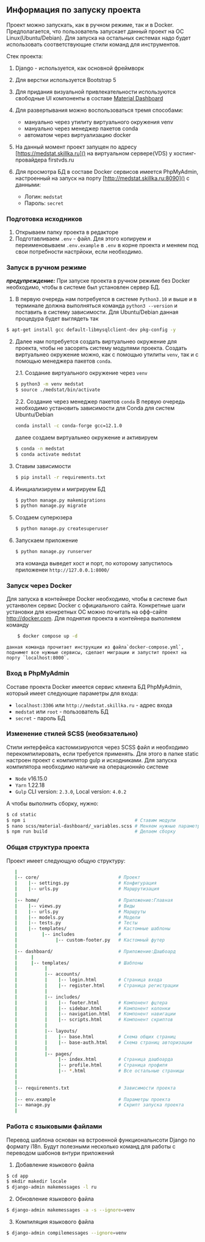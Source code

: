 ## Информация по запуску проекта

Проект можно запускать, как в ручном режиме, так и в Docker. Предполагается, что пользователь запускает данный проект на ОС Linux(Ubuntu/Debian). Для запуска на остальных системах надо будет использовать соответствующие стили команд для инструментов.

Стек проекта:

1. Django - используется, как основной фреймворк
2. Для верстки используется Bootstrap 5
3. Для придания визуальной привлекательности используются свободные UI компоненты в составе [Material Dashboard](https://github.com/creativetimofficial/material-dashboard)
4. Для развертывания можно воспользоваться тремя способами:

   - мануально через утилиту виртуального окружения venv
   - мануально через менеджер пакетов conda
   - автоматом через виртуализацию docker
5. На данный момент проект запущен по адресу [https://medstat.skillka.ru]() на виртуальном сервере(VDS) у хостинг-провайдера firstvds.ru
6. Для просмотра БД в составе Docker сервисов имеется PhpMyAdmin, настроенный на запуск на порту [http://medstat.skillka.ru:8090]() с данными:

   - Логин: `medstat`
   - Пароль:  `secret`

### Подготовка исходников

1. Открываем папку проекта в редакторе
2. Подготавливаем `.env` - файл. Для этого копируем и переименовываем `.env.example` в `.env` в корне проекта и меняем под свои потребности настрйоки, если необходимо.

### Запуск в ручном режиме

**_предупреждение:_** При запуске проекта в ручном режиме без Docker необходимо, чтобы в системе был установлен сервер БД.

1. В первую очередь нам потребуется в системе `Python3.10` и выше и в терминале должна выполняться команда `python3 --version` и поставить в систему зависимости. Для Ubuntu/Debian данная процедура будет выглядеть так

```bash
$ apt-get install gcc default-libmysqlclient-dev pkg-config -y
```

2. Далее нам потребуется создать виртуальнео окружение для проекта, чтобы не засорять систему модулями проекта. Создать виртуальнео окружение можно, как с помощью утилиты `venv`, так и с помощью менеджера пакетов `conda`.

   2.1. Создание виртуального окружение через `venv`

   ```bash
   $ python3 -m venv medstat
   $ source ./medstat/bin/activate
   ```

   2.2. Создание через менеджер пакетов `conda`
   В первую очередь необходимо установить зависимости для Conda для систем Ubuntu/Debian

   ```bash
   conda install -c conda-forge gcc=12.1.0
   ```

   далее создаем виртуальнео окружение и активируем

   ```bash
   $ conda -n medstat
   $ conda activate medstat
   ```
3. Ставим зависимости

   ```bash
   $ pip install -r requirements.txt
   ```
4. Инициализируем и мигрируем БД

   ```bash
   $ python manage.py makemigrations
   $ python manage.py migrate
   ```
5. Создаем суперюзера

   ```bash
   $ python manage.py createsuperuser
   ```
6. Запускаем приложение

   ```bash
   $ python manage.py runserver
   ```

   эта команда выведет хост и порт, по которому запустилось приложенеи `http://127.0.0.1:8000/`

### Запуск через Docker

Для запуска в контейнере Docker необходимо, чтобы в системе был устанволен сервис Docker с официального сайта. Конкретные шаги установки для конкретных ОС можно почитать на офф-сайте http://docker.com. Для поднятия проекта в контейнера выполняем команду

```bash
    $ docker compose up -d  
```

    данная команда прочитает инструкции из файла`docker-compose.yml`, поднимет все нужные сервисы, сделает миграции и запустит проект на порту `localhost:8000`.

### Вход в PhpMyAdmin

Составе проекта Docker имеется сервис клиента БД PhpMyAdmin, который имеет следующие параметры для входа:

- `localhost:3306` или `http://medstat.skillka.ru` - адрес входа
- `medstat` или `root` - пользователь БД
- `secret` - пароль БД

### Изменение стилей SCSS (необязательно)

Стили интерфейса кастомизируются через SCSS файл и необходимо перекомпилировать, если требуется применять. Для этого в папке static настроен проект с компилятор gulp и исходниками.
Для запуска компилятора необходимо наличие на операционнйо системе

- `Node` v16.15.0
- `Yarn` 1.22.18
- `Gulp` CLI version: `2.3.0`, Local version: `4.0.2`

А чтобы выполнить сборку, нужно:

```bash
$ cd static
$ npm i                                        # Ставим модули
$ nano scss/material-dashboard/_variables.scss # Меняем нужные параметры
$ npm run build                                # Делаем сборку   
```

### Общая структура проекта

Проект имеет следующую общую структуру:

```bash
   |
   |-- core/                             # Проект
   |    |-- settings.py                  # Конфигурация  
   |    |-- urls.py                      # Маршрутизация
   |
   |-- home/                             # Приложение:Главная
   |    |-- views.py                     # Виды
   |    |-- urls.py                      # Маршруты
   |    |-- models.py                    # Модели
   |    |-- tests.py                     # Тесты
   |    |-- templates/                   # Кастомные шаблоны
   |         |-- includes                # 
   |              |-- custom-footer.py   # Кастомный футер
   |
   |-- dashboard/                        # Приложение:Дашбоард
   |     |
   |     |-- templates/                  # Шаблоны
   |          |  
   |          |-- accounts/   
   |          |    |-- login.html        # Страница входа
   |          |    |-- register.html     # Страница регистрации
   |          |
   |          |-- includes/   
   |          |    |-- footer.html       # Компонент фцтера
   |          |    |-- sidebar.html      # Компонент колонки
   |          |    |-- navigation.html   # Компонент навигации
   |          |    |-- scripts.html      # Компонент скриптов
   |          |
   |          |-- layouts/   
   |          |    |-- base.html         # Схема общих страниц
   |          |    |-- base-auth.html    # Схема страниц авторизации
   |          |
   |          |-- pages/   
   |               |-- index.html        # Страница дашбоарда
   |               |-- profile.html      # Страница профиля
   |               |-- *.html            # Все остальные страницы
   |  
   |   
   |-- requirements.txt                  # Зависимости проекта
   |
   |-- env.example                       # Параметры проекта
   |-- manage.py                         # Скрипт запуска проекта
   |
```

### Работа с языковыми файлами

Перевод шаблона основан на встроенной функциональнсоти Django по формату i18n. Будут полезными несколько команд для работы с переводом шабонов внтури приложений

1. Добавление языкового файла

```bash
$ cd app
$ mkdir makedir locale
$ django-admin makemessages -l ru
```

2. Обновление языкового файла

```bash
$ django-admin makemessages -a -s --ignore=venv
```

3. Компиляция языкового файла

```bash
$ django-admin compilemessages --ignore=venv
```
